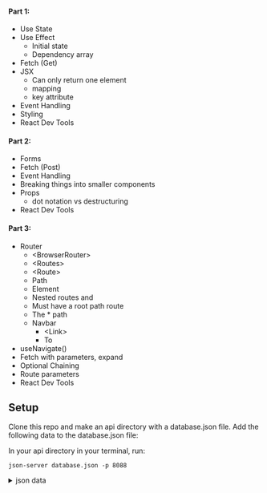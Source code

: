 #### Part 1:

- Use State
- Use Effect
  - Initial state
  - Dependency array
- Fetch (Get)
- JSX
  - Can only return one element
  - mapping
  - key attribute
- Event Handling
- Styling
- React Dev Tools

#### Part 2:

- Forms
- Fetch (Post)
- Event Handling
- Breaking things into smaller components
- Props
  - dot notation vs destructuring
- React Dev Tools

#### Part 3:

- Router
  - \<BrowserRouter>
  - \<Routes>
  - \<Route>
  - Path
  - Element
  - Nested routes and <Outlet>
  - Must have a root path route
  - The \* path
  - Navbar
    - \<Link>
    - To
- useNavigate()
- Fetch with parameters, expand
- Optional Chaining
- Route parameters
- React Dev Tools

## Setup

Clone this repo and make an api directory with a database.json file.
Add the following data to the database.json file:

In your api directory in your terminal, run:

`json-server database.json -p 8088`

<details>
  <summary>json data</summary>

```json
{
  "items": [
    {
      "id": 1,
      "name": "Skeleton Plates",
      "imageUrl": "https://images.kirklands.com/is/image/Kirklands/279661?hei=300&qlt=85,1&wid=300&fmt=jpeg&resMode=bicub&op_sharpen=1",
      "seasonId": 1,
      "categoryId": 4
    },
    {
      "id": 2,
      "name": "Books Stack Picture",
      "imageUrl": "https://images.kirklands.com/is/image/Kirklands/251568?hei=300&qlt=85,1&wid=300&fmt=jpeg&resMode=bicub&op_sharpen=1",
      "seasonId": 1,
      "categoryId": 1
    },
    {
      "id": 3,
      "name": "Sherpa Pumpkin",
      "imageUrl": "https://images.kirklands.com/is/image/Kirklands/279301?hei=300&qlt=85,1&wid=300&fmt=jpeg&resMode=bicub&op_sharpen=1",
      "seasonId": 1,
      "categoryId": 2
    },
    {
      "id": 4,
      "name": "Christmas Tree Plates",
      "imageUrl": "https://images.kirklands.com/is/image/Kirklands/281351?hei=300&qlt=85,1&wid=300&fmt=jpeg&resMode=bicub&op_sharpen=1",
      "seasonId": 2,
      "categoryId": 4
    },
    {
      "id": 5,
      "name": "Pumpkin Cat Picture",
      "imageUrl": "https://images.kirklands.com/is/image/Kirklands/279651?hei=300&qlt=85,1&wid=300&fmt=jpeg&resMode=bicub&op_sharpen=1",
      "seasonId": 1,
      "categoryId": 1
    },
    {
      "id": 6,
      "name": "Gray Skull",
      "imageUrl": "https://images.kirklands.com/is/image/Kirklands/279642?hei=300&qlt=85,1&wid=300&fmt=jpeg&resMode=bicub&op_sharpen=1",
      "seasonId": 1,
      "categoryId": 2
    },
    {
      "id": 7,
      "name": "Vintage Reindeer",
      "imageUrl": "https://target.scene7.com/is/image/Target/GUEST_f5214958-e775-4450-be16-50e460f6c668?qlt=85&fmt=webp&hei=325&wid=325",
      "seasonId": 2,
      "categoryId": 2
    },
    {
      "id": 8,
      "name": "Skull Stack",
      "imageUrl": "https://images.kirklands.com/is/image/Kirklands/279717?hei=300&qlt=85,1&wid=300&fmt=jpeg&resMode=bicub&op_sharpen=1",
      "seasonId": 1,
      "categoryId": 2
    },
    {
      "id": 9,
      "name": "Christmas Carol Village",
      "imageUrl": "https://images.kirklands.com/is/image/Kirklands/269351?hei=300&qlt=85,1&wid=300&fmt=jpeg&resMode=bicub&op_sharpen=1",
      "seasonId": 2,
      "categoryId": 2
    },
    {
      "id": 10,
      "name": "Mr. & Mrs. Clause Tree",
      "imageUrl": "https://images.kirklands.com/is/image/Kirklands/277305?hei=300&qlt=85,1&wid=300&fmt=jpeg&resMode=bicub&op_sharpen=1",
      "seasonId": 2,
      "categoryId": 2
    },
    {
      "id": 11,
      "name": "Pumpkin Stack",
      "imageUrl": "https://images.kirklands.com/is/image/Kirklands/279643?hei=300&qlt=85,1&wid=300&fmt=jpeg&resMode=bicub&op_sharpen=1",
      "seasonId": 1,
      "categoryId": 2
    },
    {
      "id": 12,
      "name": "Vintage TV Screen",
      "imageUrl": "https://images.kirklands.com/is/image/Kirklands/287612?hei=300&qlt=85,1&wid=300&fmt=jpeg&resMode=bicub&op_sharpen=1",
      "seasonId": 2,
      "categoryId": 2
    },
    {
      "id": 13,
      "name": "Post Card Art",
      "imageUrl": "https://images.kirklands.com/is/image/Kirklands/271720?hei=300&qlt=85,1&wid=300&fmt=jpeg&resMode=bicub&op_sharpen=1",
      "seasonId": 2,
      "categoryId": 1
    },
    {
      "id": 14,
      "name": "Candy Cane Pillow",
      "imageUrl": "https://images.kirklands.com/is/image/Kirklands/281029?hei=300&qlt=85,1&wid=300&fmt=jpeg&resMode=bicub&op_sharpen=1",
      "seasonId": 2,
      "categoryId": 3
    },
    {
      "id": 15,
      "name": "Wooden Trees",
      "imageUrl": "https://images.kirklands.com/is/image/Kirklands/267578?hei=300&qlt=85,1&wid=300&fmt=jpeg&resMode=bicub&op_sharpen=1",
      "seasonId": 2,
      "categoryId": 2
    },
    {
      "id": 16,
      "name": "Ghost Dish",
      "imageUrl": "https://images.kirklands.com/is/image/Kirklands/278565?hei=300&qlt=85,1&wid=300&fmt=jpeg&resMode=bicub&op_sharpen=1",
      "seasonId": 1,
      "categoryId": 4
    },
    {
      "id": 17,
      "name": "Train Station Village Piece",
      "imageUrl": "https://images.kirklands.com/is/image/Kirklands/269212?hei=300&qlt=85,1&wid=300&fmt=jpeg&resMode=bicub&op_sharpen=1",
      "seasonId": 2,
      "categoryId": 2
    },
    {
      "id": 18,
      "name": "Trick or Treat Pillow",
      "imageUrl": "https://images.kirklands.com/is/image/Kirklands/279649?hei=300&qlt=85,1&wid=300&fmt=jpeg&resMode=bicub&op_sharpen=1",
      "seasonId": 1,
      "categoryId": 3
    },
    {
      "id": 19,
      "name": "Snowy Cabin Picture",
      "imageUrl": "https://images.kirklands.com/is/image/Kirklands/277008?hei=300&qlt=85,1&wid=300&fmt=jpeg&resMode=bicub&op_sharpen=1",
      "seasonId": 2,
      "categoryId": 1
    }
  ],
  "seasons": [
    {
      "id": 1,
      "name": "Halloween"
    },
    {
      "id": 2,
      "name": "Christmas"
    },
    {
      "id": 3,
      "name": "Thanksgiving"
    }
  ],
  "categories": [
    {
      "id": 1,
      "name": "Wall Art"
    },
    {
      "id": 2,
      "name": "Figure"
    },
    {
      "id": 3,
      "name": "Pillows & Blankets"
    },
    {
      "id": 4,
      "name": "Kitchenware"
    },
    {
      "id": 5,
      "name": "Misc"
    }
  ]
}
```

</details>
